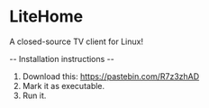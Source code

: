 # LiteHome
A closed-source TV client for Linux!

-- Installation instructions --

1) Download this: https://pastebin.com/R7z3zhAD
2) Mark it as executable.
3) Run it.
